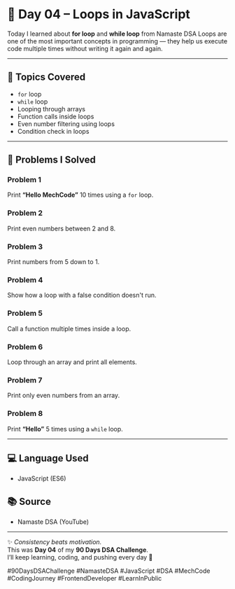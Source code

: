 # 🚀 Day 04 – Loops in JavaScript

Today I learned about **for loop** and **while loop** from Namaste DSA
Loops are one of the most important concepts in programming — they help us execute code multiple times without writing it again and again.

---

## 🧠 Topics Covered
- `for` loop
- `while` loop
- Looping through arrays
- Function calls inside loops
- Even number filtering using loops
- Condition check in loops

---

## 📜 Problems I Solved

### Problem 1  
Print **“Hello MechCode”** 10 times using a `for` loop.

### Problem 2  
Print even numbers between 2 and 8.

### Problem 3  
Print numbers from 5 down to 1.

### Problem 4  
Show how a loop with a false condition doesn't run.

### Problem 5  
Call a function multiple times inside a loop.

### Problem 6  
Loop through an array and print all elements.

### Problem 7  
Print only even numbers from an array.

### Problem 8  
Print **“Hello”** 5 times using a `while` loop.

---

## 💻 Language Used
- JavaScript (ES6)

## 📚 Source
- Namaste DSA (YouTube)



---

✨ *Consistency beats motivation.*  
This was **Day 04** of my **90 Days DSA Challenge**.  
I’ll keep learning, coding, and pushing every day 🚀

#90DaysDSAChallenge #NamasteDSA #JavaScript #DSA #MechCode #CodingJourney #FrontendDeveloper #LearnInPublic
